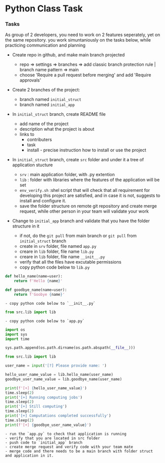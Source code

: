 # Python Class Task

### Tasks

As group of 2 developers, you need to work on 2 features seperately, yet on the same repository. you work simuntaniously on the tasks below, while practicing communication and planning

- Create repo in github, and make main branch projected
    - repo => settings => branches => add classic branch protection rule | branch name pattern => main
    - choose 'Require a pull request before merging' and add 'Require approvals'

- Create 2 branches of the project:
    - branch named `initial_struct`
    - branch named `initial_app`

- In `initial_struct` branch, create README file
    - add name of the project
    - description what the project is about
    - links to
        - contributers
        - task
        - install - precise instruction how to install or use the project

- In `initial_struct` branch, create `src` folder and under it a tree of application stucture
    - `srv` : main application folder, with .py extention
    - `lib` : folder with libraries where the  features of the application will be set 
    - `env_verify.sh` :shel script that will check that all requirement for developing this project are satisfied, and in case it is not, suggests to install and configure it.
    - save the folder structure on remote git repository and create merge request, while other person in your team will validate your work
    
- Change to `initial_app` branch and validate that you have the folder structure in it
    - if not, do the `git pull` from main branch or `git pull` from `initial_struct` branch
    - create in `srv` folder, file named `app.py`
    - creare in `lib` folder, file name `lib.py`
    - creare in `lib` folder, file name `__init__.py`
    - verify that all the files have excutable permissions
    - copy python code below to `lib.py`
```py
def hello_name(name=user):
    return f'Hello {name}'

def goodbye_name(name=user):
    return f'Goobye {name}'
```
    - copy python code below to `__init__.py`
```py
from src.lib import lib
```
    - copy python code below to `app.py`
```py
import os
import sys
import time

sys.path.append(os.path.dirname(os.path.abspath(__file__)))

from src.lib import lib

user_name = input('[?] Please provide name: ')

hello_user_name_value = lib.hello_name(user_name)
goodbye_user_name_value = lib.goodbye_name(user_name)

print(f'[+] {hello_user_name_value}')
time.sleep(2)
print('[+] Running computing jobs')
time.sleep(2)
print('[+] Still computing')
time.sleep(2)
print('[+] Computations completed successfully')
time.sleep(2)
print(f'[+] {goodbye_user_name_value}')
```
    - run the `app.py` to check that application is running
    - verify that you are located in src folder
    - push code to `initial_app` branch
    - create merge request and verify code with your team mate
    - merge code and there needs to be a main branch with folder struct and application in it.




